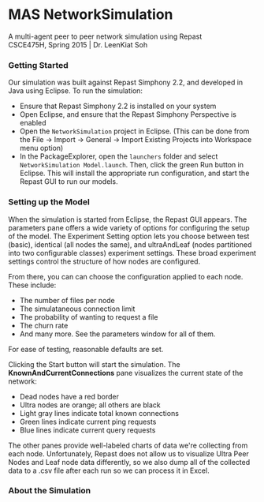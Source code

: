# MAS NetworkSimulation
A multi-agent peer to peer network simulation using Repast<br/>
CSCE475H, Spring 2015 | Dr. LeenKiat Soh

### Getting Started

Our simulation was built against Repast Simphony 2.2, and developed in Java using Eclipse.  To run the simulation:
- Ensure that Repast Simphony 2.2 is installed on your system
- Open Eclipse, and ensure that the Repast Simphony Perspective is enabled
- Open the `NetworkSimulation` project in Eclipse.  (This can be done from the File -> Import -> General -> Import Existing Projects into Workspace menu option)
- In the PackageExplorer, open the `launchers` folder and select `NetworkSimulation Model.launch`.  Then, click the green Run button in Eclipse.  This will install the appropriate run configuration, and start the Repast GUI to run our models. 

### Setting up the Model

When the simulation is started from Eclipse, the Repast GUI appears.  The parameters pane offers a wide variety of options for configuring the setup of the model.  The Experiment Setting option lets you choose between test (basic), identical (all nodes the same), and ultraAndLeaf (nodes partitioned into two configurable classes) experiment settings.  These broad experiment settings control the structure of how nodes are configured.

From there, you can can choose the configuration applied to each node.  These include: 
- The number of files per node
- The simulataneous connection limit
- The probability of wanting to request a file
- The churn rate
- And many more. See the parameters window for all of them.

For ease of testing, reasonable defaults are set.

Clicking the Start button will start the simulation.  The **KnownAndCurrentConnections** pane visualizes the current state of the network:
- Dead nodes have a red border
- Ultra nodes are orange; all others are black
- Light gray lines indicate total known connections
- Green lines indicate current ping requests
- Blue lines indicate current query requests

The other panes provide well-labeled charts of data we're collecting from each node.  Unfortunately, Repast does not allow us to visualize Ultra Peer Nodes and Leaf node data differently, so we also dump all of the collected data to a .csv file after each run so we can process it in Excel.

### About the Simulation


